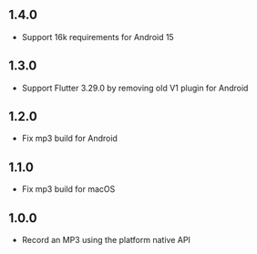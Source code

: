 ## 1.4.0
* Support 16k requirements for Android 15

## 1.3.0
* Support Flutter 3.29.0 by removing old V1 plugin for Android

## 1.2.0
* Fix mp3 build for Android

## 1.1.0
* Fix mp3 build for macOS

## 1.0.0
* Record an MP3 using the platform native API
